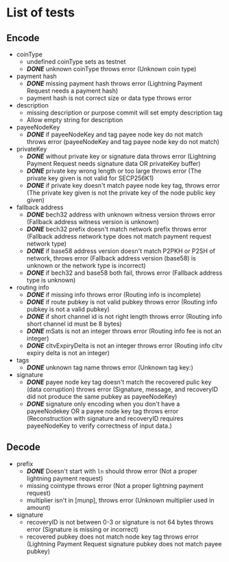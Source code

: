 # List of tests

## Encode

* coinType
  * undefined coinType sets as testnet
  * ***DONE*** unknown coinType throws error (Unknown coin type)
* payment hash
  * ***DONE*** missing payment hash throws error (Lightning Payment Request needs a payment hash)
  * payment hash is not correct size or data type throws error
* description
  * missing description or purpose commit will set empty description tag
  * Allow empty string for description
* payeeNodeKey
  * ***DONE*** if payeeNodeKey and tag payee node key do not match throws error (payeeNodeKey and tag payee node key do not match)
* privateKey
  * ***DONE*** without private key or signature data throws error (Lightning Payment Request needs signature data OR privateKey buffer)
  * ***DONE*** private key wrong length or too large throws error (The private key given is not valid for SECP256K1)
  * ***DONE*** if private key doesn't match payee node key tag, throws error (The private key given is not the private key of the node public key given)
* fallback address
  * ***DONE*** bech32 address with unknown witness version throws error (Fallback address witness version is unknown)
  * ***DONE*** bech32 prefix doesn't match network prefix throws error (Fallback address network type does not match payment request network type)
  * ***DONE*** if base58 address version doesn't match P2PKH or P2SH of network, throws error (Fallback address version (base58) is unknown or the network type is incorrect)
  * ***DONE*** if bech32 and base58 both fail, throws error (Fallback address type is unknown)
* routing info
  * ***DONE*** if missing info throws error (Routing info is incomplete)
  * ***DONE*** if route pubkey is not valid pubkey throws error (Routing info pubkey is not a valid pubkey)
  * ***DONE*** if short channel id is not right length throws error (Routing info short channel id must be 8 bytes)
  * ***DONE*** mSats is not an integer throws error (Routing info fee is not an integer)
  * ***DONE*** cltvExpiryDelta is not an integer throws error (Routing info cltv expiry delta is not an integer)
* tags
  * ***DONE*** unknown tag name throws error (Unknown tag key:)
* signature
  * ***DONE*** payee node key tag doesn't match the recovered pulic key (data corruption) throws error (Signature, message, and recoveryID did not produce the same pubkey as payeeNodeKey)
  * ***DONE*** signature only encoding when you don't have a payeeNodekey OR a payee node key tag throws error (Reconstruction with signature and recoveryID requires payeeNodeKey to verify correctness of input data.)

## Decode

* prefix
  * ***DONE*** Doesn't start with `ln` should throw error (Not a proper lightning payment request)
  * missing cointype throws error (Not a proper lightning payment request)
  * multiplier isn't in [munp], throws error (Unknown multiplier used in amount)
* signature
  * recoveryID is not between 0-3 or signature is not 64 bytes throws error (Signature is missing or incorrect)
  * recovered pubkey does not match node key tag throws error (Lightning Payment Request signature pubkey does not match payee pubkey)
